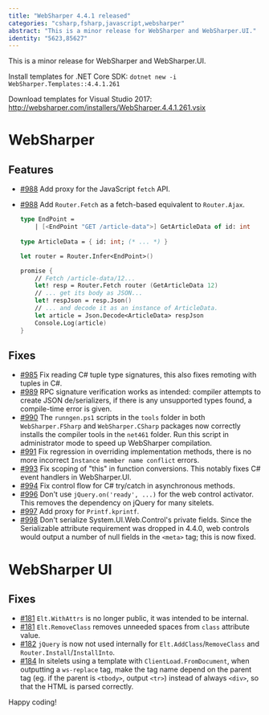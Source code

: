 ```yaml
---
title: "WebSharper 4.4.1 released"
categories: "csharp,fsharp,javascript,websharper"
abstract: "This is a minor release for WebSharper and WebSharper.UI."
identity: "5623,85627"
---
```

This is a minor release for WebSharper and WebSharper.UI.

Install templates for .NET Core SDK: `dotnet new -i WebSharper.Templates::4.4.1.261`

Download templates for Visual Studio 2017: http://websharper.com/installers/WebSharper.4.4.1.261.vsix

# WebSharper

## Features

* [#988](https://github.com/dotnet-websharper/core/issues/988) Add proxy for the JavaScript `fetch` API.
* [#988](https://github.com/dotnet-websharper/core/issues/988) Add `Router.Fetch` as a fetch-based equivalent to `Router.Ajax`.

    ```fsharp
    type EndPoint =
        | [<EndPoint "GET /article-data">] GetArticleData of id: int
        
    type ArticleData = { id: int; (* ... *) }

    let router = Router.Infer<EndPoint>()

    promise {
        // Fetch /article-data/12...
        let! resp = Router.Fetch router (GetArticleData 12)
        // ... get its body as JSON...
        let! respJson = resp.Json()
        // ... and decode it as an instance of ArticleData.
        let article = Json.Decode<ArticleData> respJson
        Console.Log(article)
    }
    ```


## Fixes

* [#985](https://github.com/dotnet-websharper/core/issues/985) Fix reading C# tuple type signatures, this also fixes remoting with tuples in C#.
* [#989](https://github.com/dotnet-websharper/core/issues/989) RPC signature verification works as intended: compiler attempts to create JSON de/serializers, if there is any unsupported types found, a compile-time error is given.
* [#990](https://github.com/dotnet-websharper/core/issues/990) The `runngen.ps1` scripts in the `tools` folder in both `WebSharper.FSharp` and `WebSharper.CSharp` packages now correctly installs the compiler tools in the `net461` folder. Run this script in administrator mode to speed up WebSharper compilation.
* [#991](https://github.com/dotnet-websharper/core/issues/991) Fix regression in overriding implementation methods, there is no more incorrect `Instance member name conflict` errors.
* [#993](https://github.com/dotnet-websharper/core/issues/993) Fix scoping of "this" in function conversions. This notably fixes C# event handlers in WebSharper.UI.
* [#994](https://github.com/dotnet-websharper/core/issues/994) Fix control flow for C# try/catch in asynchronous methods.
* [#996](https://github.com/dotnet-websharper/core/issues/996) Don't use `jQuery.on('ready', ...)` for the web control activator. This removes the dependency on jQuery for many sitelets.
* [#997](https://github.com/dotnet-websharper/core/issues/997) Add proxy for `Printf.kprintf`.
* [#998](https://github.com/dotnet-websharper/core/issues/998) Don't serialize System.UI.Web.Control's private fields. Since the Serializable attribute requirement was dropped in 4.4.0, web controls would output a number of null fields in the `<meta>` tag; this is now fixed.

# WebSharper UI

## Fixes

* [#181](https://github.com/dotnet-websharper/ui/issues/181) `Elt.WithAttrs` is no longer public, it was intended to be internal.
* [#181](https://github.com/dotnet-websharper/ui/issues/181) `Elt.RemoveClass` removes unneeded spaces from `class` attribute value.
* [#182](https://github.com/dotnet-websharper/ui/issues/182) `jQuery` is now not used internally for `Elt.AddClass`/`RemoveClass` and `Router.Install`/`InstallInto`.
* [#184](https://github.com/dotnet-websharper/ui/issues/184) In sitelets using a template with `ClientLoad.FromDocument`, when outputting a `ws-replace` tag, make the tag name depend on the parent tag (eg. if the parent is `<tbody>`, output `<tr>`) instead of always `<div>`, so that the HTML is parsed correctly.

Happy coding!